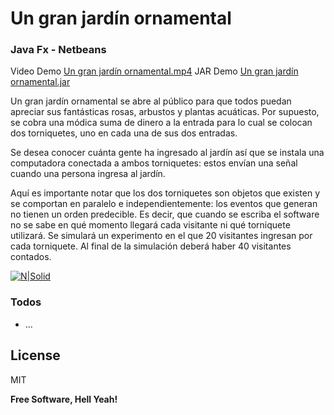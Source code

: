 # Un gran jardín ornamental
### Java Fx - Netbeans

Video Demo [Un gran jardín ornamental.mp4](http://vakito.com/mti/gran-jardin/gran-jardin.mp4)
JAR Demo [Un gran jardín ornamental.jar](http://vakito.com/mti/gran-jardin/gran-jardin.jar)

Un gran jardín ornamental se abre al público para que todos puedan apreciar sus fantásticas rosas, arbustos y plantas acuáticas. Por supuesto, se cobra una módica suma de dinero a la entrada para lo cual se colocan dos torniquetes, uno en cada una de sus dos entradas. 

Se desea conocer cuánta gente ha ingresado al jardín así que se instala una computadora conectada a ambos torniquetes: estos envían una señal cuando una persona ingresa al jardín. 

Aquí es importante notar que los dos torniquetes son objetos que existen y se comportan en paralelo e independientemente: los eventos que generan no tienen un orden predecible. Es decir, que cuando se escriba el software no se sabe en qué momento llegará cada visitante ni qué torniquete utilizará. 
Se simulará un experimento en el que 20 visitantes ingresan por cada torniquete. 
Al final de la simulación deberá haber 40 visitantes contados.

[![N|Solid](http://vakito.com/mti/assets/gran-jardin.jpg)](https://nodesource.com/products/nsolid)


### Todos

 - ...

License
----

MIT


**Free Software, Hell Yeah!**
